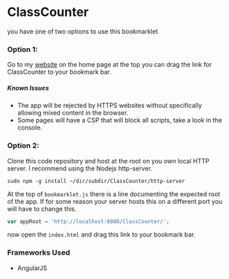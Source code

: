 # ClassCounter
you have one of two options to use this bookmarklet
### Option 1:
Go to my [website](http://edcolosky.com) on the home page at the top you can drag the link for ClassCounter to your bookmark bar.
##### Known Issues
- The app will be rejected by HTTPS websites without specifically allowing mixed content in the browser.
- Some pages will have a CSP that will block all scripts, take a look in the console.

### Option 2:
Clone this code repository and host at the root on you own local HTTP server. I recommend using the Nodejs http-server.
```
sudo npm -g install ~/dir/subdir/ClassCounter/http-server
```
At the top of ```bookmarklet.js``` there is a line documenting the expected root of the app. If for some reason your server hosts this on a different port you will have to change this.
```javascript
var appRoot = 'http://localhost:8080/ClassCounter/';
```
now open the ```index.html``` and drag this link to your bookmark bar.

### Frameworks Used
- AngularJS
